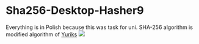 # Sha256-Desktop-Hasher9
Everything is in Polish because this was task for uni. SHA-256 algorithm is modified algorithm of [Yuriks](https://github.com/yuriks/SHA2-Csharp)
<img src="https://i.imgur.com/TAU8Csj.png">
